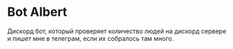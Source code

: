 # Bot Albert
Дискорд бот, который проверяет количество людей на дискорд сервере и пишет мне в телеграм, если их собралось там много.